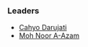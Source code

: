 ### Leaders
* [Cahyo Darujati](mailto:cahyo.darujati@owasp.org)
* [Moh Noor A-Azam](mailto:noor.azam@owasp.org)
